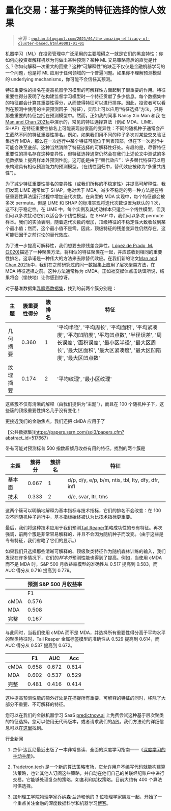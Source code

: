 <!--yml

分类：未分类

日期：2024-05-12 18:54:25

-->

# 量化交易：基于聚类的特征选择的惊人效果

> 来源：[`epchan.blogspot.com/2021/01/the-amazing-efficacy-of-cluster-based.html#0001-01-01`](http://epchan.blogspot.com/2021/01/the-amazing-efficacy-of-cluster-based.html#0001-01-01)

机器学习（ML）在投资管理中广泛采用的主要障碍之一就是它们的黑盒特性：你如何向投资者解释机器为何做出某种预测？某种 ML 交易策略背后的直觉是什么？你如何解释一次重大的回撤？这种“可解释性”的缺乏不仅仅是金融机器学习的一个问题，也是将 ML 应用于任何领域的一个普遍问题。如果你不理解预测模型的 underlying mechanisms，你可能不会信任其预测。

特征重要性的排名在提高机器学习模型的可解释性方面起到了很重要的作用。特征重要性得分表明了在构建监督学习模型时一个特征贡献了多少信息。每个数据集中的特征都会计算其重要性得分，从而使得特征可以进行排序。因此，投资者可以看到在预测中使用的主要预测因子（特征），实际上可以应用“特征选择”方法，只将那些重要的特征包括在预测模型中。然而，正如我的同事 Nancy Xin Man 和我 在[Man and Chan 2021a](https://doi.org/10.3905/jfds.2020.1.047)中演示的，常见的特征选择算法（例如 MDA、LIME、SHAP）在特征重要性排名上可能表现出很高的变异性：不同的随机种子通常会产生截然不同的特征重要性排名。例如，如果我们用不同的种子多次对某些交叉验证集运行 MDA，那么在一次运行中某个特征可能位于列表顶部，但在下一次运行中可能会跌至底部。这种当然消除了特征选择的可解释性好处。有趣的是，尽管特征重要性的排名存在这种变异性，但特征选择通常仍然会在我们上述论文中测试的多组数据集上提高样本外预测性能。这可能是由于“替代效应”：许多替代特征可以用来构建具有相似预测能力的预测模型。（在线性回归中，替代效应被称为“多重共线性”）。

为了减少特征重要性排名的变异性（或我们所称的不稳定性）并提高可解释性，我们发现 LIME 通常优于 SHAP，绝对优于 MDA。减少不稳定的另一种方法是在特征重要性算法运行过程中增加迭代次数。在典型的 MDA 实现中，每个特征都会被多次 permute。但是 LIME 和 SHAP 的标准实现将迭代次数设置为默认的 1 次，这不利于稳定性。在 LIME 中，每个实例及其扰动样本只适合一个线性模型，但我们可以多次扰动它们以适合多个线性模型。在 SHAP 中，我们可以多次 permute 样本。我们的实验表明，随着迭代次数的增加，顶级特征的不稳定性大致收敛到某个最小值；然而，这个最小值不是零。因此，顶级特征的残差变异性仍然存在，这可能归因于之前讨论的替代效应。

为了进一步提高可解释性，我们想要去除残差变异性。[López de Prado, M. (2020)](https://amzn.to/39lU6or)描述了一种聚类方法，将相似的特征聚类在一起，并应该收到相同的重要性排名。这承诺是一种伟大的方法来去除替代效应。在我们新的论文[Man and Chan 2021b](https://py.predictnow.ai/request_cmda_paper)中，我们在之前研究过的同一数据集上应用了层次聚类方法，在 MDA 特征选择之前。这种方法通常称为 cMDA。正如社交媒体点击诱饵所说，结果将会（愉快地）让你感到惊讶。

对于基准数据集[乳腺癌数据集](https://archive.ics.uci.edu/ml/datasets/Breast+Cancer+Wisconsin+(Diagnostic))，找到的前两个簇分别是：

| 主题 | 簇重要性得分 | 簇排名 | 特征 |
| --- | --- | --- | --- |
| 几何摘要 | 0.360 | 1 |  '平均半径', '平均周长', '平均面积', '平均紧凑度', '平均凹陷度', '平均凹点数', '半径误差', '周长误差', '面积误差', '最小区半径', '最大区周长', '最大区面积', '最大区紧凑度', '最大区凹陷度', '最大区凹点数' |
| 纹理摘要 | 0.174 | 2 | '平均纹理', '最小区纹理' |

这些簇不仅有清晰的解释（由我们提供为“主题”），而且在 100 个随机种子下，这些簇的顶级重要性排名几乎没有变化！

更接近我们的金融焦点，我们还把 cMDA 应用于了

【公共数据集](https://papers.ssrn.com/sol3/papers.cfm?abstract_id=517667)

带有可能对预测标普 500 指数超额月收益有用的特征。找到的两个簇是

| 主题 | 簇得分 | 簇排名 | 特征 |
| --- | --- | --- | --- |
| 基本面 | 0.667 | 1 | d/p, d/y, e/p, b/m, ntis, tbl, lty, dfy, dfr, infl |
| 技术 | 0.333 | 2 | d/e, svar, ltr, tms |

这两个簇可以明确地解释为基本指标与技术指标，它们的排名不会改变：在 100 次不同随机种子运行中，基本指标始终被认为比技术指标更重要。

最后，我们将这种技术应用于我们预测[Tail Reaper](https://www.predictnow.ai/blog/what-is-the-probability-of-profit-of-your-next-trade-introducing-predictnow-ai/)策略成功性的专有特征。再次强调，前两个簇是非常容易解释的，并且不会因为随机种子而改变。（由于这些是专有特征，我们省略了它们的显示。）

如果我们只选择那些清晰可解释的、顶级聚类特征作为随机森林训练的输入，我们发现在许多情况下，它们的*样本外*预测性能也得到了提高。例如，当使用 cMDA 而不是 MDA 时，S&P 500 月收益率模型的准确性从 0.517 提高到 0.583，而 AUC 得分从 0.716 提高到 0.779。

|  | 预测 S&P 500 月收益率 |
| --- | --- |
|  | F1 | AUC | Acc |
| cMDA | 0.576 | 0.779 | 0.583 |
| MDA | 0.508 | 0.716 | 0.517 |
| 完整 | 0.167 | 0.467 | 0.333 |

与此同时，当我们使用 cMDA 而不是 MDA，并选择所有重要性得分高于平均水平的聚类特征时，Tail Reaper 金属标签模型的准确性从 0.529 提高到 0.614，而 AUC 得分从 0.537 提高到 0.672。

|  | F1 | AUC | Acc |
| --- | --- | --- | --- |
| cMDA | 0.658 | 0.672 | 0.614 |
| MDA | 0.602 | 0.537 | 0.529 |
| 完整 | 0.481 | 0.416 | 0.414 |

这种提高预测性能的额外好处是在捕捉所有重要、可解释的特征的同时，移除了大部分不重要、不可解释的特征。

您可以在我们的金融机器学习 SaaS [predictnow.ai](http://predictnow.ai) 上免费尝试这种基于层次聚类的特征选择。您可以使用无代码版本，或者请求我们的[API](https://py.predictnow.ai/api_request)。我们方法论的详细信息可以在[这里](https://py.predictnow.ai/request_cmda_paper)找到。

行业新闻

1.  杰伊·达瓦尼最近出版了一本非常易读、全面的深度学习指南——《[深度学习的手动手册](https://amzn.to/34v6tuY)》。

1.  Tradetron.tech 是一个新的算法策略市场，它允许用户不编写代码就能构建算法策略，也让其他人订阅这些策略，并自动在他们自己的关联经纪账户中进行交易。它能够处理复杂的策略，如套利和期权策略。目前大约有 400 个算法可供选择。

1.  加州理工学院物理学家乔纳森·兰迪和他的 3 位物理学家朋友一起，开始了一个重点关注金融的深度数据科学和机器学习[博客](https://www.efavdb.com/)。
